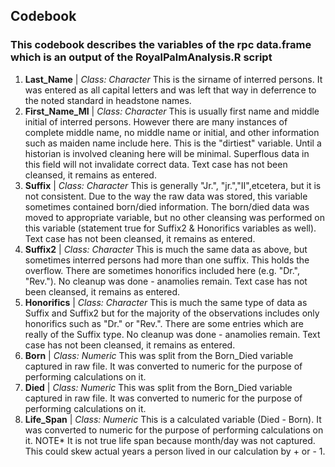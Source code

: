 ## Codebook
### This codebook describes the variables of the rpc data.frame which is an output of the RoyalPalmAnalysis.R script     
1. **Last_Name** | *Class: Character* This is the sirname of interred persons.  It was entered as all capital letters and was left that way in deferrence to the noted standard in headstone names.
2. **First_Name_MI** | *Class: Character* This is usually first name and middle initial of interred persons. However there are many instances of complete middle name, no middle name or initial, and other information such as maiden name include here.  This is the "dirtiest" variable.  Until a historian is involved cleaning here will be minimal.  Superflous data in this field will not invalidate correct data.  Text case has not been cleansed, it remains as entered.
3. **Suffix** | *Class: Character* This is generally "Jr.", "jr.","II",etcetera, but it is not consistent.  Due to the way the raw data was stored, this variable sometimes contained born/died information.  The born/died data was moved to appropriate variable, but no other cleansing was performed on this variable (statement true for Suffix2 & Honorifics variables as well). Text case has not been cleansed, it remains as entered.
4. **Suffix2** | *Class: Character* This is much the same data as above, but sometimes interred persons had more than one suffix.  This holds the overflow.  There are sometimes honorifics included here (e.g. "Dr.", "Rev.").  No cleanup was done - anamolies remain. Text case has not been cleansed, it remains as entered.
5. **Honorifics** | *Class: Character* This is much the same type of data as Suffix and Suffix2 but for the majority of the observations includes only honorifics such as "Dr." or "Rev.".  There are some entries which are really of the Suffix type. No cleanup was done - anamolies remain. Text case has not been cleansed, it remains as entered.
6. **Born** | *Class: Numeric* This was split from the Born_Died variable captured in raw file.  It was converted to numeric for the purpose of performing calculations on it.
7. **Died** | *Class: Numeric* This was split from the Born_Died variable captured in raw file.  It was converted to numeric for the purpose of performing calculations on it.
8. **Life_Span** | *Class: Numeric* This is a calculated variable (Died - Born).  It was converted to numeric for the purpose of performing calculations on it. NOTE* It is not true life span because month/day was not captured.  This could skew actual years a person lived in our calculation by + or - 1.
